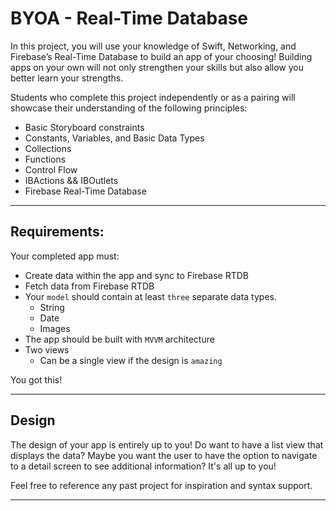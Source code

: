 # BYOA - Real-Time Database

In this project, you will use your knowledge of Swift, Networking, and Firebase’s Real-Time Database to build an app of your choosing! Building apps on your own will not only strengthen your skills but also allow you better learn your strengths.

Students who complete this project independently or as a pairing will showcase their understanding of the following principles:

* Basic Storyboard constraints
* Constants, Variables, and Basic Data Types
* Collections
* Functions
* Control Flow
* IBActions && IBOutlets
* Firebase Real-Time Database

---

## Requirements:
Your completed app must:

* Create data within the app and sync to Firebase RTDB
* Fetch data from Firebase RTDB
* Your `model` should contain at least `three` separate data types.
  * String
  * Date
  * Images
* The app should be built with `MVVM` architecture
* Two views
  * Can be a single view if the design is `amazing`  


You got this!

---

## Design

The design of your app is entirely up to you! Do want to have a list view that displays the data? Maybe you want the user to have the option to navigate to a detail screen to see additional information? It's all up to you!

Feel free to reference any past project for inspiration and syntax support.

---
